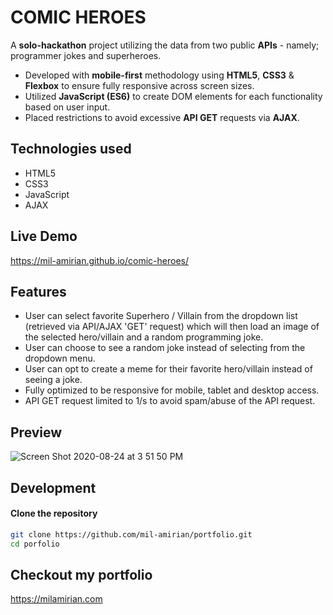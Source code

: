 # COMIC HEROES

A **solo-hackathon** project utilizing the data from two public **APIs** - namely; programmer jokes and superheroes.

* Developed with **mobile-first** methodology using **HTML5**, **CSS3** & **Flexbox** to ensure fully responsive across screen sizes.
* Utilized **JavaScript (ES6)** to create DOM elements for each functionality based on user input.
* Placed restrictions to avoid excessive **API GET** requests via **AJAX**.

## Technologies used

* HTML5
* CSS3
* JavaScript
* AJAX

## Live Demo

https://mil-amirian.github.io/comic-heroes/

## Features

* User can select favorite Superhero / Villain from the dropdown list (retrieved via API/AJAX 'GET' request) which will then load an image of the selected hero/villain and a random programming joke.
* User can choose to see a random joke instead of selecting from the dropdown menu.
* User can opt to create a meme for their favorite hero/villain instead of seeing a joke.
* Fully optimized to be responsive for mobile, tablet and desktop access.
* API GET request limited to 1/s to avoid spam/abuse of the API request.

## Preview
![Screen Shot 2020-08-24 at 3 51 50 PM](https://user-images.githubusercontent.com/62856013/91104030-c2849700-e621-11ea-9f5a-5234edc111f9.png)

## Development

#### Clone the repository

```bash
git clone https://github.com/mil-amirian/portfolio.git
cd porfolio
```

## Checkout my portfolio

https://milamirian.com
